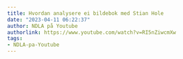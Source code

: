 ```yaml
---
title: Hvordan analysere ei bildebok med Stian Hole
date: "2023-04-11 06:22:37"
author: NDLA på Youtube
authorlink: https://www.youtube.com/watch?v=RI5nZiwcmXw
tags:
- NDLA-pa-Youtube
---
```

